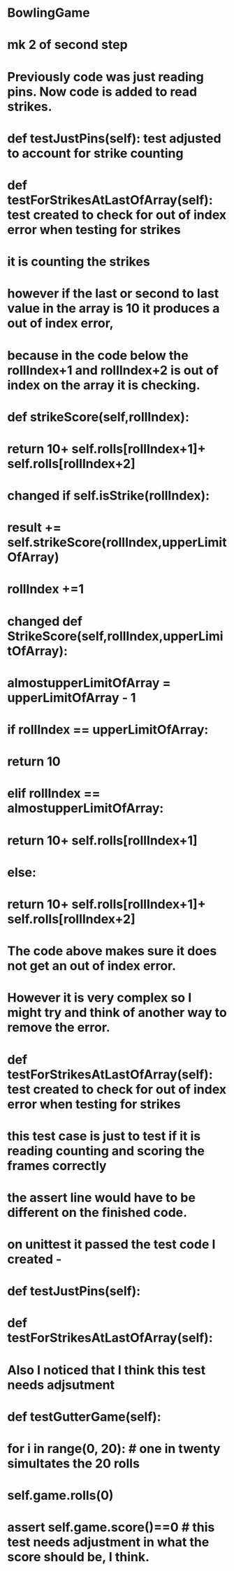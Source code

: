 # BowlingGame
# mk 2 of second step
# Previously code was just reading pins.  Now code is added to read strikes.
#       def testJustPins(self): test adjusted to account for strike counting
#       def testForStrikesAtLastOfArray(self):  test created to check for out of index error when testing for strikes
#       
# it is counting the strikes 
# however if the last or second to last value in the array is 10 it produces a out of index error,
#
# because in the code below the rollIndex+1 and rollIndex+2 is out of index on the array it is checking.
#     def strikeScore(self,rollIndex):            
#        return  10+ self.rolls[rollIndex+1]+ self.rolls[rollIndex+2]
#
#
# changed     if self.isStrike(rollIndex):
#                   result += self.strikeScore(rollIndex,upperLimitOfArray)
#                   rollIndex +=1
#
#
# changed     def StrikeScore(self,rollIndex,upperLimitOfArray):
#                   almostupperLimitOfArray =  upperLimitOfArray - 1
#                   if rollIndex == upperLimitOfArray:
#                       return 10
#                   elif rollIndex == almostupperLimitOfArray:
#                       return  10+ self.rolls[rollIndex+1]
#                   else:    
#                       return  10+ self.rolls[rollIndex+1]+ self.rolls[rollIndex+2]
#
#   The code above makes sure it does not get an out of index error.  
#   However it is very complex so I might try and think of another way to remove the error.
#
# def testForStrikesAtLastOfArray(self):  test created to check for out of index error when testing for strikes
# this test case is just to test if it is reading counting and scoring the frames correctly
# the assert line would have to be different on the finished code.
#
# 
# on unittest it passed the test code I created - 
# 
#    def testJustPins(self): 
#    def testForStrikesAtLastOfArray(self): 
#
#
#   Also I noticed that I think this test needs adjsutment
#
#            def testGutterGame(self):
#                   for i in range(0, 20):              # one in twenty simultates the 20 rolls
#                   self.game.rolls(0)  
#                        assert self.game.score()==0         # this test needs adjustment in what the score should be,   I think.
#
